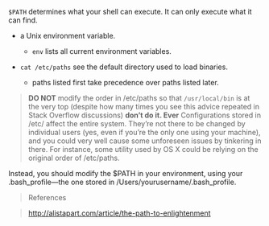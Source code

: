  `$PATH` determines what your shell can execute. It can only execute what it can find.
 
 * a Unix environment variable.
   * `env` lists all current environment variables.

 * `cat /etc/paths` see the default directory used to load binaries.
   * paths listed first take precedence over paths listed later.

 > **DO NOT** modify the order in /etc/paths so that `/usr/local/bin` is at the very top (despite how many times you see this advice repeated in Stack Overflow discussions) **don’t do it. Ever** Configurations stored in /etc/ affect the entire system. They’re not there to be changed by individual users (yes, even if you’re the only one using your machine), and you could very well cause some unforeseen issues by tinkering in there. For instance, some utility used by OS X could be relying on the original order of /etc/paths.

Instead, you should modify the $PATH in your environment, using your .bash_profile—the one stored in /Users/yourusername/.bash_profile.
 
 
 
 >References
 
 >http://alistapart.com/article/the-path-to-enlightenment
 